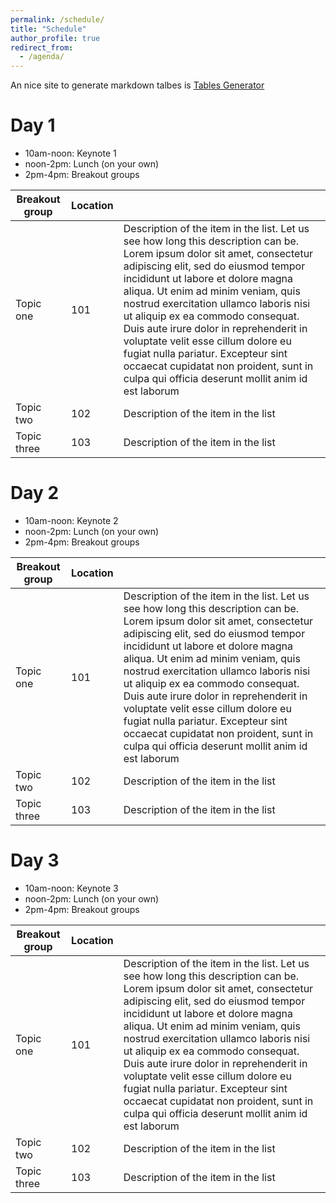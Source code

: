 ```yaml
---
permalink: /schedule/
title: "Schedule"
author_profile: true
redirect_from: 
  - /agenda/
---
```


An nice site to generate markdown talbes is [Tables Generator](http://www.tablesgenerator.com/markdown_tables)

# Day 1

* 10am-noon: Keynote 1
* noon-2pm: Lunch (on your own)
* 2pm-4pm: Breakout groups

| Breakout group  | Location  |                                                              |
| --------------- | --------- | ------------------------------------------------------------ |
| Topic one       | 101       | Description of the item in the list. Let us see how long this description can be. Lorem ipsum dolor sit amet, consectetur adipiscing elit, sed do eiusmod tempor incididunt ut labore et dolore magna aliqua. Ut enim ad minim veniam, quis nostrud exercitation ullamco laboris nisi ut aliquip ex ea commodo consequat. Duis aute irure dolor in reprehenderit in voluptate velit esse cillum dolore eu fugiat nulla pariatur. Excepteur sint occaecat cupidatat non proident, sunt in culpa qui officia deserunt mollit anim id est laborum |
| Topic two       | 102       | Description of the item in the list                          |
| Topic three     | 103       | Description of the item in the list                          |

# Day 2

* 10am-noon: Keynote 2
* noon-2pm: Lunch (on your own)
* 2pm-4pm: Breakout groups

| Breakout group  | Location  |                                                              |
| --------------- | --------- | ------------------------------------------------------------ |
| Topic one       | 101       | Description of the item in the list. Let us see how long this description can be. Lorem ipsum dolor sit amet, consectetur adipiscing elit, sed do eiusmod tempor incididunt ut labore et dolore magna aliqua. Ut enim ad minim veniam, quis nostrud exercitation ullamco laboris nisi ut aliquip ex ea commodo consequat. Duis aute irure dolor in reprehenderit in voluptate velit esse cillum dolore eu fugiat nulla pariatur. Excepteur sint occaecat cupidatat non proident, sunt in culpa qui officia deserunt mollit anim id est laborum |
| Topic two       | 102       | Description of the item in the list                          |
| Topic three     | 103       | Description of the item in the list                          |

# Day 3

* 10am-noon: Keynote 3
* noon-2pm: Lunch (on your own)
* 2pm-4pm: Breakout groups

| Breakout group  | Location  |                                                              |
| --------------- | --------- | ------------------------------------------------------------ |
| Topic one       | 101       | Description of the item in the list. Let us see how long this description can be. Lorem ipsum dolor sit amet, consectetur adipiscing elit, sed do eiusmod tempor incididunt ut labore et dolore magna aliqua. Ut enim ad minim veniam, quis nostrud exercitation ullamco laboris nisi ut aliquip ex ea commodo consequat. Duis aute irure dolor in reprehenderit in voluptate velit esse cillum dolore eu fugiat nulla pariatur. Excepteur sint occaecat cupidatat non proident, sunt in culpa qui officia deserunt mollit anim id est laborum |
| Topic two       | 102       | Description of the item in the list                          |
| Topic three     | 103       | Description of the item in the list                          |